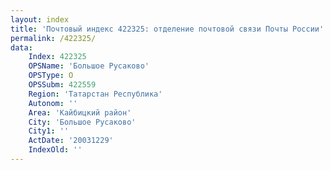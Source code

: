 ```yaml
---
layout: index
title: 'Почтовый индекс 422325: отделение почтовой связи Почты России'
permalink: /422325/
data:
    Index: 422325
    OPSName: 'Большое Русаково'
    OPSType: О
    OPSSubm: 422559
    Region: 'Татарстан Республика'
    Autonom: ''
    Area: 'Кайбицкий район'
    City: 'Большое Русаково'
    City1: ''
    ActDate: '20031229'
    IndexOld: ''
---
```

